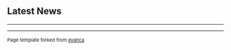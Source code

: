 ## Latest News

---
<link rel="stylesheet" type="text/css" media="all" href="/styles.css" />






---
<p style="font-size:11px">Page template forked from <a href="https://github.com/evanca/quick-portfolio">evanca</a></p>
<!-- Remove above link if you don't want to attibute -->
